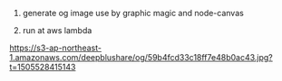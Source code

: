 1. generate og image use by graphic magic and node-canvas

2. run at aws lambda 

https://s3-ap-northeast-1.amazonaws.com/deepblushare/og/59b4fcd33c18ff7e48b0ac43.jpg?t=1505528415143
